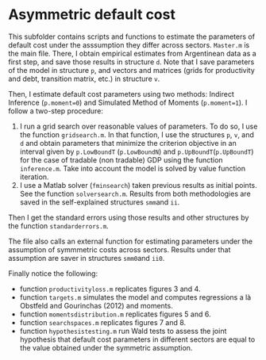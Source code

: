 # Asymmetric default cost

This subfolder contains scripts and functions to estimate the parameters of default cost under the asssumption they differ across sectors. `Master.m` is the main file. There, I obtain empirical estimates from Argentinean data as a first step, and save those results in structure `d`. Note that I save parameters of the model in structure `p`, and vectors and matrices (grids for productivity and debt, transition matrix, etc.) in structure `v`. 

Then, I estimate default cost parameters using two methods: Indirect Inference (`p.moment=0`) and Simulated Method of Moments (`p.moment=1`). I follow a two-step procedure:
  1. I run a grid search over reasonable values of parameters. To do so, I use the function `gridsearch.m`. In that function, I use the structures `p`, `v`, and `d` and obtain parameters that minimize the criterion objective in an interval given by `p.LowBoundT` (`p.LowBoundN`) and `p.UpBoundT`(`p.UpBoundT`) for the case of tradable (non tradable) GDP using the function `inference.m`. Take into account the model is solved by value function iteration.
  2. I use a Matlab solver (`fminsearch`) taken previous results as initial points. See the function `solversearch.m`.
Results from both methodologies are saved in the self-explained structures `smm`and `ii`. 

Then I get the standard errors using those results and other structures by the function `standarderrors.m`.

The file also calls an external function for estimating parameters under the assumption of symmmetric costs across sectors. Results under that assumption are saver in structures `smm0`and `ii0`. 

Finally notice the following:

- function `productivityloss.m` replicates figures 3 and 4. 
- function `targets.m` simulates the model and computes regressions a là Obstfeld and Gourinchas (2012) and moments. 
- function `momentsdistribution.m` replicates figures 5 and 6. 
- function `searchspaces.m` replicates figures 7 and 8. 
- function `hypothesistesting.m` run Wald tests to assess the joint hypothesis that default cost parameters in different sectors are equal to the value obtained under the symmetric assumption.
